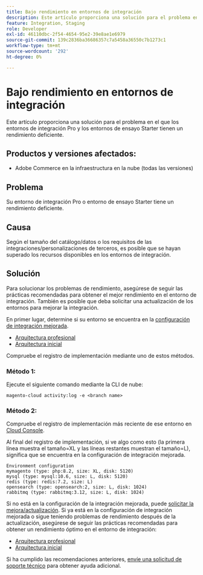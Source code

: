 ```yaml
---
title: Bajo rendimiento en entornos de integración
description: Este artículo proporciona una solución para el problema en el que los entornos de integración Pro y los entornos de ensayo Starter tienen un rendimiento deficiente.
feature: Integration, Staging
role: Developer
exl-id: 46110dbc-2f54-4654-95e2-39e8ae1e6979
source-git-commit: 139c2836ba36686357c7a5458a36550c7b1273c1
workflow-type: tm+mt
source-wordcount: '292'
ht-degree: 0%

---
```


# Bajo rendimiento en entornos de integración

Este artículo proporciona una solución para el problema en el que los entornos de integración Pro y los entornos de ensayo Starter tienen un rendimiento deficiente.

## Productos y versiones afectados:

* Adobe Commerce en la infraestructura en la nube (todas las versiones)

## Problema

Su entorno de integración Pro o entorno de ensayo Starter tiene un rendimiento deficiente.

## Causa

Según el tamaño del catálogo/datos o los requisitos de las integraciones/personalizaciones de terceros, es posible que se hayan superado los recursos disponibles en los entornos de integración.

## Solución

Para solucionar los problemas de rendimiento, asegúrese de seguir las prácticas recomendadas para obtener el mejor rendimiento en el entorno de integración. También es posible que deba solicitar una actualización de los entornos para mejorar la integración.

En primer lugar, determine si su entorno se encuentra en la [configuración de integración mejorada](https://experienceleague.adobe.com/en/docs/experience-cloud-kcs/kbarticles/ka-27242).

* [Arquitectura profesional](https://experienceleague.adobe.com/en/docs/commerce-cloud-service/user-guide/architecture/pro-architecture#integration-environment)
* [Arquitectura inicial](https://experienceleague.adobe.com/en/docs/commerce-cloud-service/user-guide/architecture/starter-architecture#staging-environment)

Compruebe el registro de implementación mediante uno de estos métodos.

### Método 1:

Ejecute el siguiente comando mediante la CLI de nube:

`magento-cloud activity:log -e <branch name>`

### Método 2:

Compruebe el registro de implementación más reciente de ese entorno en [Cloud Console](https://console.adobecommerce.com).

Al final del registro de implementación, si ve algo como esto (la primera línea muestra el tamaño=XL y las líneas restantes muestran el tamaño=L), significa que se encuentra en la configuración de integración mejorada.

```
Environment configuration
mymagento (type: php:8.2, size: XL, disk: 5120)
mysql (type: mysql:10.6, size: L, disk: 5120)
redis (type: redis:7.2, size: L)
opensearch (type: opensearch:2, size: L, disk: 1024)
rabbitmq (type: rabbitmq:3.12, size: L, disk: 1024)
```

Si no está en la configuración de la integración mejorada, puede [solicitar la mejora/actualización](https://experienceleague.adobe.com/en/docs/experience-cloud-kcs/kbarticles/ka-27242).
Si ya está en la configuración de integración mejorada o sigue teniendo problemas de rendimiento después de la actualización, asegúrese de seguir las prácticas recomendadas para obtener un rendimiento óptimo en el entorno de integración:

* [Arquitectura profesional](https://experienceleague.adobe.com/en/docs/commerce-cloud-service/user-guide/architecture/pro-architecture#integration-environment)
* [Arquitectura inicial](https://experienceleague.adobe.com/en/docs/commerce-cloud-service/user-guide/architecture/starter-architecture#staging-environment)

Si ha cumplido las recomendaciones anteriores, [envíe una solicitud de soporte técnico](https://experienceleague.adobe.com/en/docs/commerce-knowledge-base/kb/help-center-guide/magento-help-center-user-guide#submit-ticket) para obtener ayuda adicional.
